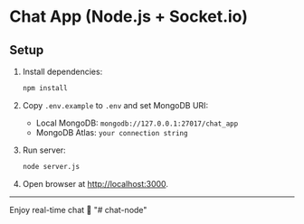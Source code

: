 # Chat App (Node.js + Socket.io)

## Setup

1. Install dependencies:
   ```bash
   npm install
   ```

2. Copy `.env.example` to `.env` and set MongoDB URI:
   - Local MongoDB: `mongodb://127.0.0.1:27017/chat_app`
   - MongoDB Atlas: `your connection string`

3. Run server:
   ```bash
   node server.js
   ```

4. Open browser at [http://localhost:3000](http://localhost:3000).

---
Enjoy real-time chat 🚀
"# chat-node" 
